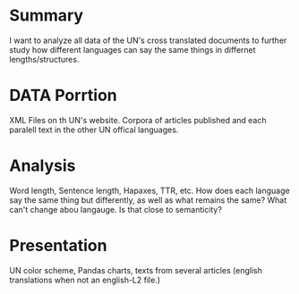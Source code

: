 
# Summary
I want to analyze all data of the UN's cross translated documents to further study how different languages can say the same things in differnet lengths/structures.

# DATA Porrtion
XML Files on th UN's website. Corpora of articles published and each paralell text in the other UN offical languages.

# Analysis
Word length, Sentence length, Hapaxes, TTR, etc. How does each language say the same thing but differently, as well as what remains the same? What can't change abou langauge. Is that close to semanticity?

# Presentation
UN color scheme, Pandas charts, texts from several articles (english translations when not an english-L2 file.)
